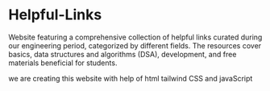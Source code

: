 # Helpful-Links

Website featuring a comprehensive collection of helpful links curated during our engineering period, categorized by different fields. The resources cover basics, data structures and algorithms (DSA), development, and free materials beneficial for students.

we are creating this website with help of html tailwind CSS and javaScript
